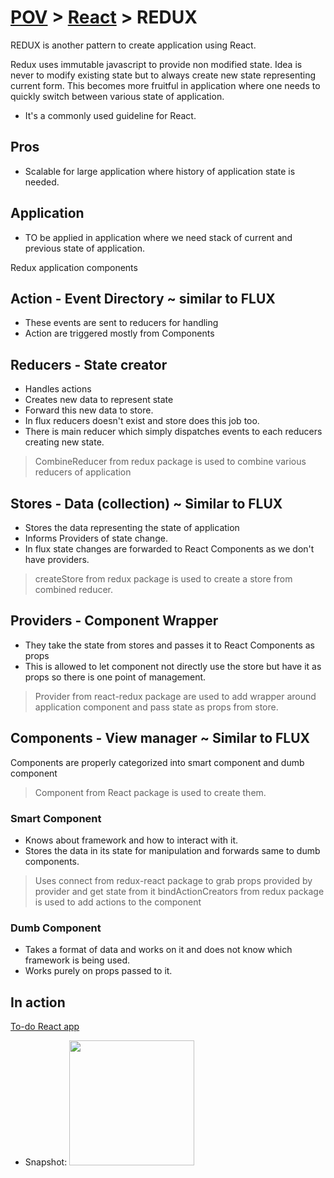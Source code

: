 # <a href='./../readme.md'>POV</a> > <a href='./readme.md'>React</a> > REDUX

REDUX is another pattern to create application using React.

Redux uses immutable javascript to provide non modified state. Idea is never to modify existing state but to always create new state representing current form. This becomes more fruitful in application where one needs to quickly switch between various state of application.

* It's a commonly used guideline for React.

## Pros

* Scalable for large application where history of application state is needed.

## Application

* TO be applied in application where we need stack of current and previous state of application.

Redux application components

## Action - Event Directory ~ similar to FLUX

- These events are sent to reducers for handling
- Action are triggered mostly from Components

## Reducers - State creator

- Handles actions
- Creates new data to represent state
- Forward this new data to store.
- In flux reducers doesn't exist and store does this job too.
- There is main reducer which simply dispatches events to each reducers creating new state.

> CombineReducer from redux package is used to combine various reducers of application

## Stores - Data (collection) ~ Similar to FLUX

- Stores the data representing the state of application
- Informs Providers of state change.
- In flux state changes are forwarded to React Components as we don't have providers.

> createStore from redux package is used to create a store from combined reducer.

## Providers - Component Wrapper

- They take the state from stores and passes it to React Components as props
- This is allowed to let component not directly use the store but have it as props so there is one point of management.

> Provider from react-redux package are used to add wrapper around application component and pass state as props from store.

## Components - View manager ~ Similar to FLUX

Components are properly categorized into smart component and dumb component

> Component from React package is used to create them.

### Smart Component

- Knows about framework and how to interact with it.
- Stores the data in its state for manipulation and forwards same to dumb components.

> Uses connect from redux-react package to grab props provided by provider and get state from it
> bindActionCreators from redux package is used to add actions to the component

### Dumb Component

- Takes a format of data and works on it and does not know which framework is being used.
- Works purely on props passed to it.

## In action

<a href='https://github.com/vkum29/todo-list-react/blob/redux'>To-do React app</a>

- Snapshot: <img src='https://github.com/vkum29/todo-list-react/blob/redux/app-snapshot.png' width=200 height=200/>
